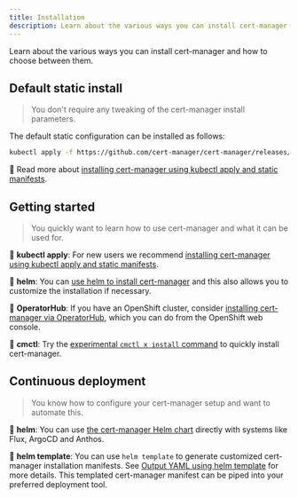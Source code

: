 ```yaml
---
title: Installation
description: Learn about the various ways you can install cert-manager and how to choose between them
---
```


Learn about the various ways you can install cert-manager and how to choose between them.

## Default static install

> You don't require any tweaking of the cert-manager install parameters.

The default static configuration can be installed as follows:

```bash
kubectl apply -f https://github.com/cert-manager/cert-manager/releases/download/v1.13.3/cert-manager.yaml
```

📖 Read more about [installing cert-manager using kubectl apply and static manifests](./kubectl.md).

## Getting started

> You quickly want to learn how to use cert-manager and what it can be used for.

📖 **kubectl apply**: For new users we recommend [installing cert-manager using kubectl apply and static manifests](./kubectl.md).

📖 **helm**: You can [use helm to install cert-manager](./helm.md) and this also allows you to customize the installation if necessary.

📖 **OperatorHub**: If you have an OpenShift cluster, consider [installing cert-manager via OperatorHub](./operator-lifecycle-manager.md),
which you can do from the OpenShift web console.

🚧 **cmctl**: Try the [experimental `cmctl x install` command](../reference/cmctl.md#install) to quickly install cert-manager.

## Continuous deployment

> You know how to configure your cert-manager setup and want to automate this.

📖 **helm**: You can use [the cert-manager Helm chart](./helm.md) directly with systems like Flux, ArgoCD and Anthos.

📖 **helm template**: You can use `helm template` to generate customized cert-manager installation manifests.
See [Output YAML using helm template](./helm.md#output-yaml) for more details.
This templated cert-manager manifest can be piped into your preferred deployment tool.
